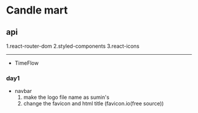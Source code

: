 # Candle mart

## api
  1.react-router-dom
  2.styled-components
  3.react-icons



-----------------------

-  TimeFlow
### day1
- navbar
  1. make the logo file name as sumin's
  2. change the favicon and html title (favicon.io(free source))
